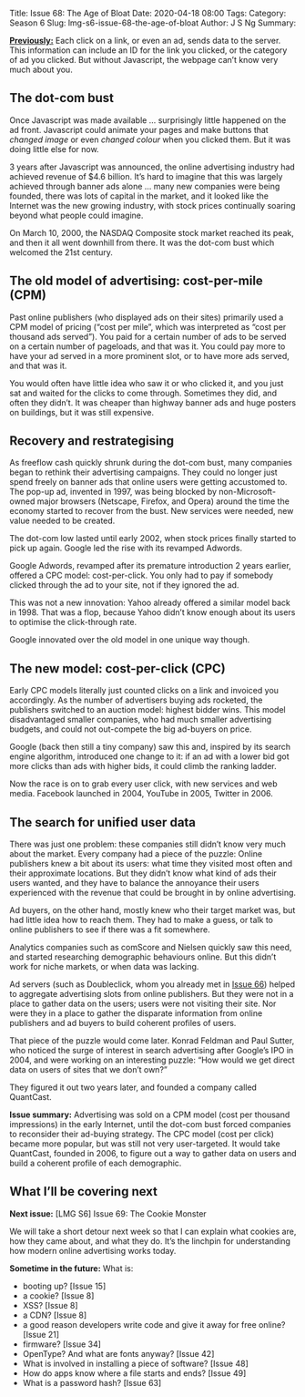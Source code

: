 Title: Issue 68: The Age of Bloat
Date: 2020-04-18 08:00
Tags: 
Category: Season 6
Slug: lmg-s6-issue-68-the-age-of-bloat
Author: J S Ng
Summary: 

[**Previously:**](https://buttondown.email/laymansguide/archive/) Each click on a link, or even an ad, sends data to the server. This information can include an ID for the link you clicked, or the category of ad you clicked. But without Javascript, the webpage can’t know very much about you.

## The dot-com bust

Once Javascript was made available … surprisingly little happened on the ad front. Javascript could animate your pages and make buttons that *changed image* or even *changed colour* when you clicked them. But it was doing little else for now.

3 years after Javascript was announced, the online advertising industry had achieved revenue of $4.6 billion. It’s hard to imagine that this was largely achieved through banner ads alone … many new companies were being founded, there was lots of capital in the market, and it looked like the Internet was the new growing industry, with stock prices continually soaring beyond what people could imagine.

On March 10, 2000, the NASDAQ Composite stock market reached its peak, and then it all went downhill from there. It was the dot-com bust which welcomed the 21st century.

## The old model of advertising: cost-per-mile (CPM)

Past online publishers (who displayed ads on their sites) primarily used a CPM model of pricing (“cost per mile”, which was interpreted as “cost per thousand ads served”). You paid for a certain number of ads to be served on a certain number of pageloads, and that was it. You could pay more to have your ad served in a more prominent slot, or to have more ads served, and that was it.

You would often have little idea who saw it or who clicked it, and you just sat and waited for the clicks to come through. Sometimes they did, and often they didn’t. It was cheaper than highway banner ads and huge posters on buildings, but it was still expensive.

## Recovery and restrategising

As freeflow cash quickly shrunk during the dot-com bust, many companies began to rethink their advertising campaigns. They could no longer just spend freely on banner ads that online users were getting accustomed to. The pop-up ad, invented in 1997, was being blocked by non-Microsoft-owned major browsers (Netscape, Firefox, and Opera) around the time the economy started to recover from the bust. New services were needed, new value needed to be created.

The dot-com low lasted until early 2002, when stock prices finally started to pick up again. Google led the rise with its revamped Adwords.

Google Adwords, revamped after its premature introduction 2 years earlier, offered a CPC model: cost-per-click. You only had to pay if somebody clicked through the ad to your site, not if they ignored the ad.

This was not a new innovation: Yahoo already offered a similar model back in 1998. That was a flop, because Yahoo didn’t know enough about its users to optimise the click-through rate.

Google innovated over the old model in one unique way though.

## The new model: cost-per-click (CPC)

Early CPC models literally just counted clicks on a link and invoiced you accordingly. As the number of advertisers buying ads rocketed, the publishers switched to an auction model: highest bidder wins. This model disadvantaged smaller companies, who had much smaller advertising budgets, and could not out-compete the big ad-buyers on price.

Google (back then still a tiny company) saw this and,  inspired by its search engine algorithm, introduced one change to it: if an ad with a lower bid got more clicks than ads with higher bids, it could climb the ranking ladder.

Now the race is on to grab every user click, with new services and web media. Facebook launched in 2004, YouTube in 2005, Twitter in 2006.

## The search for unified user data

There was just one problem: these companies still didn’t know very much about the market. Every company had a piece of the puzzle: Online publishers knew a bit about its users: what time they visited most often and their approximate locations. But they didn’t know what kind of ads their users wanted, and they have to balance the annoyance their users experienced with the revenue that could be brought in by online advertising.

Ad buyers, on the other hand, mostly knew who their target market was, but had little idea how to reach them. They had to make a guess, or talk to online publishers to see if there was a fit somewhere.

Analytics companies such as comScore and Nielsen quickly saw this need, and started researching demographic behaviours online. But this didn’t work for niche markets, or when data was lacking.

Ad servers (such as Doubleclick, whom you already met in [Issue 66]({filename}/season6/issue066/issue066.md)) helped to aggregate advertising slots from online publishers. But they were not in a place to gather data on the users; users were not visiting their site. Nor were they in a place to gather the disparate information from online publishers and ad buyers to build coherent profiles of users.

That piece of the puzzle would come later. Konrad Feldman and Paul Sutter, who noticed the surge of interest in search advertising after Google’s IPO in 2004, and were working on an interesting puzzle: “How would we get direct data on users of sites that we don’t own?”

They figured it out two years later, and founded a company called QuantCast.

**Issue summary:** Advertising was sold on a CPM model (cost per thousand impressions) in the early Internet, until the dot-com bust forced companies to reconsider their ad-buying strategy. The CPC model (cost per click) became more popular, but was still not very user-targeted. It would take QuantCast, founded in 2006, to figure out a way to gather data on users and build a coherent profile of each demographic.

## What I’ll be covering next

**Next issue:** [LMG S6] Issue 69: The Cookie Monster

We will take a short detour next week so that I can explain what cookies are, how they came about, and what they do. It’s the linchpin for understanding how modern online advertising works today.

**Sometime in the future:** What is:

- booting up? [Issue 15]
- a cookie? [Issue 8]
- XSS? [Issue 8]
- a CDN? [Issue 8]
- a good reason developers write code and give it away for free online? [Issue 21]
- firmware? [Issue 34]
- OpenType? And what are fonts anyway? [Issue 42]
- What is involved in installing a piece of software? [Issue 48]
- How do apps know where a file starts and ends? [Issue 49]
- What is a password hash? [Issue 63]
